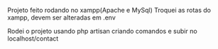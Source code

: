 Projeto feito rodando no xampp(Apache e MySql)
Troquei as rotas do xampp, devem ser alteradas em .env

Rodei o projeto usando php artisan criando comandos e subir no localhost/contact
